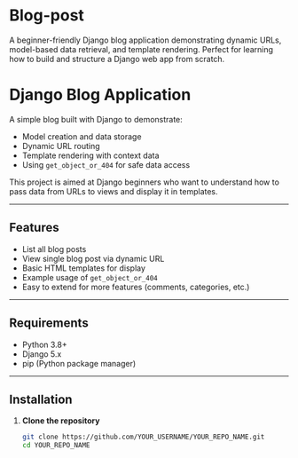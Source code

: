# Blog-post
A beginner-friendly Django blog application demonstrating dynamic URLs, model-based data retrieval, and template rendering. Perfect for learning how to build and structure a Django web app from scratch.

# Django Blog Application

A simple blog built with Django to demonstrate:
- Model creation and data storage
- Dynamic URL routing
- Template rendering with context data
- Using `get_object_or_404` for safe data access

This project is aimed at Django beginners who want to understand how to pass data from URLs to views and display it in templates.

---

## Features
- List all blog posts
- View single blog post via dynamic URL
- Basic HTML templates for display
- Example usage of `get_object_or_404`
- Easy to extend for more features (comments, categories, etc.)

---

## Requirements
- Python 3.8+
- Django 5.x
- pip (Python package manager)

---

## Installation

1. **Clone the repository**
   ```bash
   git clone https://github.com/YOUR_USERNAME/YOUR_REPO_NAME.git
   cd YOUR_REPO_NAME
